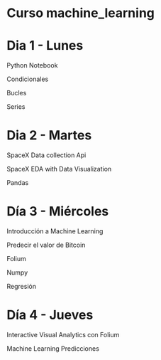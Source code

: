 # Curso machine_learning

# Dia 1 - Lunes
Python Notebook

Condicionales

Bucles

Series

# Dia 2 - Martes
SpaceX Data collection Api

SpaceX EDA with Data Visualization

Pandas

# Día 3 - Miércoles
Introducción a Machine Learning

Predecir el valor de Bitcoin

Folium

Numpy 

Regresión

# Día 4 - Jueves
Interactive Visual Analytics con Folium

Machine Learning Predicciones

